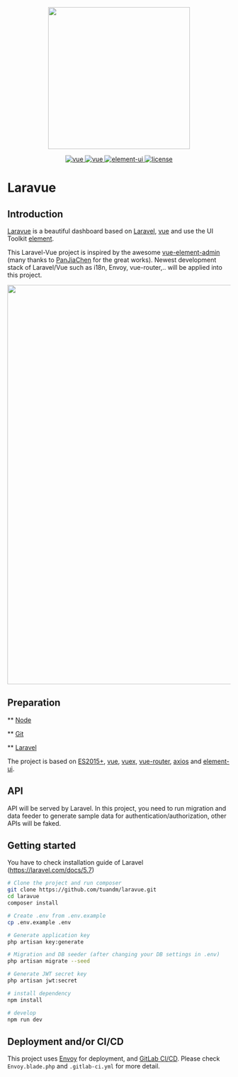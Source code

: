 <p align="center">
  <img width="320" src="http://doc.laravue.cipherpols.com/assets/laravue-logo-line.png">
</p>
<p align="center">
  <a href="https://github.com/vuejs/vue">
    <img src="https://img.shields.io/badge/laravel-5.7-red.svg" alt="vue">
  </a>
  <a href="https://github.com/vuejs/vue">
    <img src="https://img.shields.io/badge/vue-2.6.6-brightgreen.svg" alt="vue">
  </a>
  <a href="https://github.com/ElemeFE/element">
    <img src="https://img.shields.io/badge/element--ui-2.5.4-brightgreen.svg" alt="element-ui">
  </a>
  <a href="https://github.com/PanJiaChen/vue-element-admin/blob/master/LICENSE">
    <img src="https://img.shields.io/badge/license-MIT-brightgreen.svg" alt="license">
  </a>
</p>

# Laravue

## Introduction
[Laravue](http://laravue.cipherpols.com) is a beautiful dashboard based on [Laravel](https://laravel.com/), [vue](https://github.com/vuejs/vue) and use the UI Toolkit [element](https://github.com/ElemeFE/element).

This Laravel-Vue project is inspired by the awesome [vue-element-admin](http://panjiachen.github.io/vue-element-admin) (many thanks to [PanJiaChen](https://github.com/PanJiaChen) for the great works). Newest development stack of Laravel/Vue such as i18n, Envoy, vue-router,.. will be applied into this project.

<p align="center">
  <img width="900" src="http://doc.laravue.cipherpols.com/assets/screenshot.png">
</p>

## Preparation
** [Node](http://nodejs.org/)

** [Git](https://git-scm.com/)

** [Laravel](https://laravel.com/)

The project is based on [ES2015+](http://es6.ruanyifeng.com/), [vue](https://cn.vuejs.org/index.html), [vuex](https://vuex.vuejs.org/zh-cn/), [vue-router](https://router.vuejs.org/zh-cn/), [axios](https://github.com/axios/axios) and [element-ui](https://github.com/ElemeFE/element).

## API
API will be served by Laravel. In this project, you need to run migration and data feeder to generate sample data for authentication/authorization, other APIs will be faked.

## Getting started
You have to check installation guide of Laravel (https://laravel.com/docs/5.7)

```bash
# Clone the project and run composer
git clone https://github.com/tuandm/laravue.git
cd laravue
composer install

# Create .env from .env.example
cp .env.example .env

# Generate application key
php artisan key:generate

# Migration and DB seeder (after changing your DB settings in .env)
php artisan migrate --seed

# Generate JWT secret key
php artisan jwt:secret

# install dependency
npm install

# develop
npm run dev
```

## Deployment and/or CI/CD
This project uses [Envoy](https://laravel.com/docs/5.7/envoy) for deployment, and [GitLab CI/CD](https://about.gitlab.com/product/continuous-integration/). Please check `Envoy.blade.php` and `.gitlab-ci.yml` for more detail.
